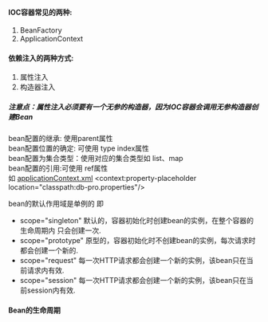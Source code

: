 #### IOC容器常见的两种:  
1. BeanFactory  
2. ApplicationContext
#### 依赖注入的两种方式:  
1. 属性注入
2. 构造器注入

##### 注意点：属性注入必须要有一个无参的构造器，因为IOC容器会调用无参构造器创建Bean  
bean配置的继承: 使用parent属性  
bean配置位置的确定: 可使用 type index属性  
bean配置为集合类型：使用对应的集合类型如  list、map  
bean配置的引用:可使用 ref属性  
如 [applicationContext.xml](https://github.com/Egnaxela/springLearning/blob/master/src/applicationContext.xml)
<context:property-placeholder location="classpath:db-pro.properties"/>

bean的默认作用域是单例的 即 <bean scope="singleton"/>
* scope="singleton" 默认的，容器初始化时创建bean的实例，在整个容器的生命周期内 只会创建一次.
* scope="prototype" 原型的，容器初始化时不创建bean的实例，每次请求时都会创建一个新的.
* scope="request" 每一次HTTP请求都会创建一个新的实例，该bean只在当前请求内有效.
* scope="session" 每一次HTTP请求都会创建一个新的实例，该bean只在当前session内有效.

#### Bean的生命周期

